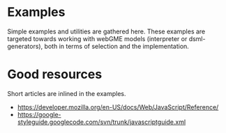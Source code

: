 # Examples

Simple examples and utilities are gathered here. 
These examples are targeted towards working with webGME models (interpreter or dsml-generators),
both in terms of selection and the implementation.

# Good resources
Short articles are inlined in the examples.
* https://developer.mozilla.org/en-US/docs/Web/JavaScript/Reference/
* https://google-styleguide.googlecode.com/svn/trunk/javascriptguide.xml